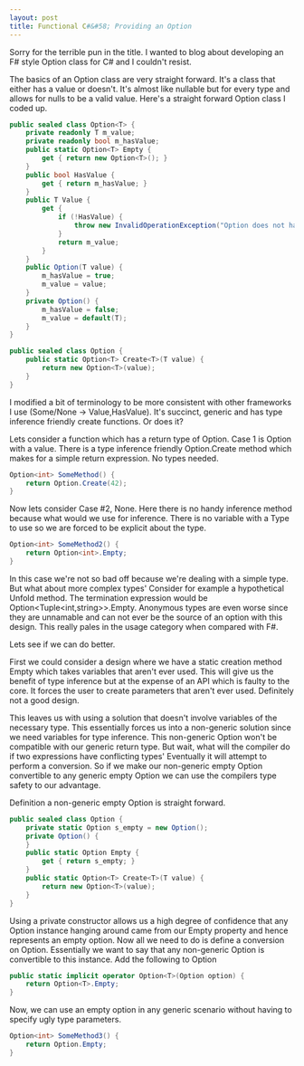 ```yaml
---
layout: post
title: Functional C#&#58; Providing an Option
---
```

Sorry for the terrible pun in the title. I wanted to blog about developing an F# style Option class for C# and I couldn't resist.

The basics of an Option class are very straight forward. It's a class that either has a value or doesn't. It's almost like nullable but for every type and allows for nulls to be a valid value. Here's a straight forward Option class I coded up.

``` csharp
public sealed class Option<T> {
    private readonly T m_value;
    private readonly bool m_hasValue;
    public static Option<T> Empty {
        get { return new Option<T>(); }
    }
    public bool HasValue {
        get { return m_hasValue; }
    }
    public T Value {
        get {
            if (!HasValue) {
                throw new InvalidOperationException("Option does not have a value");
            }
            return m_value;
        }
    }
    public Option(T value) {
        m_hasValue = true;
        m_value = value;
    }
    private Option() {
        m_hasValue = false;
        m_value = default(T);
    }
}

public sealed class Option {
    public static Option<T> Create<T>(T value) {
        return new Option<T>(value);
    }
}
```

I modified a bit of terminology to be more consistent with other frameworks I use (Some/None -> Value,HasValue). It's succinct, generic and has type inference friendly create functions. Or does it?

Lets consider a function which has a return type of Option<int>. Case 1 is Option with a value. There is a type inference friendly Option.Create method which makes for a simple return expression. No types needed.

    
``` csharp
Option<int> SomeMethod() {
    return Option.Create(42);
}
```

Now lets consider Case #2, None. Here there is no handy inference method because what would we use for inference. There is no variable with a Type to use so we are forced to be explicit about the type.

``` csharp
Option<int> SomeMethod2() {
    return Option<int>.Empty;
}
```

In this case we're not so bad off because we're dealing with a simple type.  But what about more complex types' Consider for example a hypothetical Unfold method. The termination expression would be Option<Tuple<int,string>>.Empty.  Anonymous types are even worse since they are unnamable and can not ever be the source of an option with this design. This really pales in the usage category when compared with F#.

Lets see if we can do better.

First we could consider a design where we have a static creation method Empty which takes variables that aren't ever used. This will give us the benefit of type inference but at the expense of an API which is faulty to the core. It forces the user to create parameters that aren't ever used. Definitely not a good design.

This leaves us with using a solution that doesn't involve variables of the necessary type. This essentially forces us into a non-generic solution since we need variables for type inference. This non-generic Option won't be compatible with our generic return type. But wait, what will the compiler do if two expressions have conflicting types' Eventually it will attempt to perform a conversion. So if we make our non-generic empty Option convertible to any generic empty Option we can use the compilers type safety to our advantage.

Definition a non-generic empty Option is straight forward.  

    
``` csharp
public sealed class Option {
    private static Option s_empty = new Option();
    private Option() {
    }
    public static Option Empty {
        get { return s_empty; }
    }
    public static Option<T> Create<T>(T value) {
        return new Option<T>(value);
    }
}
```

Using a private constructor allows us a high degree of confidence that any Option instance hanging around came from our Empty property and hence represents an empty option. Now all we need to do is define a conversion on Option<T>. Essentially we want to say that any non-generic Option is convertible to this instance. Add the following to Option<T>

``` csharp
public static implicit operator Option<T>(Option option) {
    return Option<T>.Empty;
}
```

Now, we can use an empty option in any generic scenario without having to specify ugly type parameters.
    
``` csharp
Option<int> SomeMethod3() {
    return Option.Empty;
}
```

